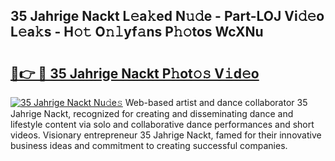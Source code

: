 ## 35 Jahrige Nackt L𝚎a𝚔ed N𝚞𝚍e - Part-LOJ Vi𝚍𝚎o L𝚎a𝚔s - H𝚘𝚝 O𝚗𝚕yf𝚊ns P𝚑𝚘tos WcXNu

# <h2><a href="http://kf8u3a.oniu.top/?m=35+Jahrige+Nackt">🔗👉 🔴 35 Jahrige Nackt P𝚑ot𝚘𝚜 V𝚒d𝚎o</a></h2>

[![35 Jahrige Nackt Nu𝚍e𝚜](https://i.imgur.com/0qMVB7G.gif)](http://kf8u3a.oniu.top/?m=35+Jahrige+Nackt)
Web-based artist and dance collaborator 35 Jahrige Nackt, recognized for creating and disseminating dance and lifestyle content via solo and collaborative dance performances and short videos. Visionary entrepreneur 35 Jahrige Nackt, famed for their innovative business ideas and commitment to creating successful companies.  

